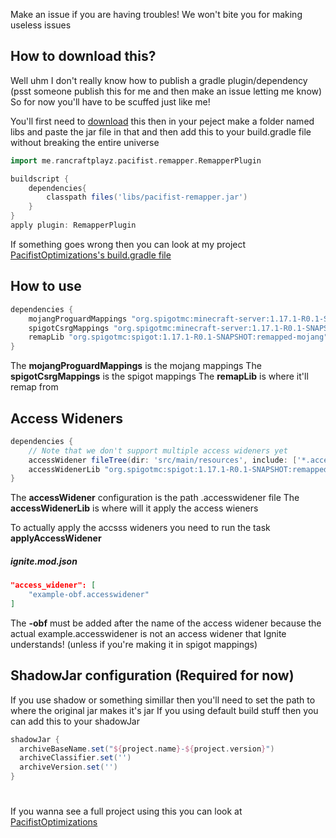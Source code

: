 Make an issue if you are having troubles!
We won't bite you for making useless issues
## How to download this?
Well uhm I don't really know how to publish a gradle plugin/dependency (psst someone publish this for me and then make an issue letting me know)
So for now you'll have to be scuffed just like me!

You'll first need to [download](https://github.com/PacifistMC/pacifist-remapper/releases) this
then in your peject make a folder named libs and paste the jar file in that
and then add this to your build.gradle file without breaking the entire universe
```groovy
import me.rancraftplayz.pacifist.remapper.RemapperPlugin

buildscript {
    dependencies{
        classpath files('libs/pacifist-remapper.jar')
    }
}
apply plugin: RemapperPlugin
```
If something goes wrong then you can look at my project [PacifistOptimizations's build.gradle file](https://github.com/PacifistMC/PacifistOptimizations/blob/2664c715836988f68787b30e95d11ada29dc7400/build.gradle)

## How to use
```groovy
dependencies {
    mojangProguardMappings "org.spigotmc:minecraft-server:1.17.1-R0.1-SNAPSHOT:maps-mojang@txt"
    spigotCsrgMappings "org.spigotmc:minecraft-server:1.17.1-R0.1-SNAPSHOT:maps-spigot@csrg"
    remapLib "org.spigotmc:spigot:1.17.1-R0.1-SNAPSHOT:remapped-mojang"
}
```
The **mojangProguardMappings** is the mojang mappings
The **spigotCsrgMappings** is the spigot mappings
The **remapLib** is where it'll remap from

## Access Wideners
```groovy
dependencies {
    // Note that we don't support multiple access wideners yet
    accessWidener fileTree(dir: 'src/main/resources', include: ['*.accesswidener'])
    accessWidenerLib "org.spigotmc:spigot:1.17.1-R0.1-SNAPSHOT:remapped-mojang"
}
```
The **accessWidener** configuration is the path .accesswidener file
The **accessWidenerLib** is where will it apply the access wieners

To actually apply the accsss wideners you need to run the task **applyAccessWidener**

##### ignite.mod.json
```json
"access_widener": [
    "example-obf.accesswidener"
]
  ```
  The **-obf** must be added after the name of the access widener because the actual example.accesswidener is not an access widener that Ignite understands! (unless if you're making it in spigot mappings)
  
  ## ShadowJar configuration (Required for now)
  If you use shadow or something simillar then you'll need to set the path to where the original jar makes it's jar
  If you using default build stuff then you can add this to your shadowJar
  ```groovy
  shadowJar {
    archiveBaseName.set("${project.name}-${project.version}")
    archiveClassifier.set('')
    archiveVersion.set('')
  }
  ```
  
  # 
  # 
  If you wanna see a full project using this you can look at [PacifistOptimizations](https://github.com/PacifistMC/PacifistOptimizations)
